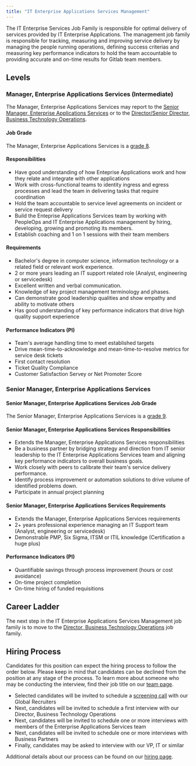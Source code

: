 ```yaml
---
title: "IT Enterprise Applications Services Management"
---
```


The IT Enterprise Services Job Family is responsible for optimal delivery of services provided by IT Enterprise Applications. The management job family is responsible for tracking, measuring and improving service delivery by managing the people running operations, defining success criterias and measuring key performance indicators to hold the team accountable to providing accurate and on-time results for Gitlab team members.

## Levels

### Manager, Enterprise Applications Services (Intermediate)

The Manager, Enterprise Applications Services may report to the [Senior Manager, Enterprise Applications Services](/job-families/finance/it-entapps-services/#senior-manager-enterprise-applications-services) or to the [Director/Senior Director, Business Technology Operations](/job-families/finance/director-bt-operations).

#### Job Grade

The Manager, Enterprise Applications Services is a [grade 8](/handbook/total-rewards/compensation/compensation-calculator/#gitlab-job-grades).

#### Responsibilities

- Have good understanding of how Enteprise Applications work and how they relate and integrate with other applications
- Work with cross-functional teams to identity ingress and egress processes and lead the team in delivering tasks that require coordination
- Hold the team accountable to service level agreements on incident or service request delivery
- Build the Enteprise Applications Services team by working with PeopleOps and IT Enterprise Applications management by hiring, developing, growing and promoting its members.
- Establish coaching and 1 on 1 sessions with their team members

#### Requirements

- Bachelor's degree in computer science, information technology or a related field or relevant work experience.
- 2 or more years leading an IT support related role (Analyst, engineering or servicedesk)
- Excellent written and verbal communication.
- Knowledge of key project management terminology and phases.
- Can demonstrate good leadership qualities and show empathy and ability to motivate others
- Has good understanding of key performance indicators that drive high quality support experience

#### Performance Indicators (PI)

- Team's average handling time to meet established targets
- Drive mean-time-to-acknowledge and mean-time-to-resolve metrics for service desk tickets
- First contact resolution
- Ticket Quality Compliance
- Customer Satisfaction Servey or Net Promoter Score

### Senior Manager, Enterprise Applications Services

#### Senior Manager, Enterprise Applications Services Job Grade

The Senior Manager, Enterprise Applications Services is a [grade 9](/handbook/total-rewards/compensation/compensation-calculator/#gitlab-job-grades).

#### Senior Manager, Enterprise Applications Services Responsibilities

- Extends the Manager, Enterprise Applications Services responsibilities
- Be a business partner by bridging strategy and direction from IT senior leadership to the IT Enterprise Applications Services team and aligning key performance indicators to overall business goals.
- Work closely with peers to calibrate their team's service delivery performance.
- Identify process improvement or automation solutions to drive volume of identified problems down.
- Participate in annual project planning

#### Senior Manager, Enterprise Applications Services Requirements

- Extends the Manager, Enterprise Applications Services requirements
- 2+ years professional experience managing an IT Support team (Analyst, engineering or servicedesk)
- Demonstrable PMP, Six Sigma, ITSM or ITIL knowledge (Certification a huge plus)

#### Performance Indicators (PI)

- Quantifiable savings through process improvement (hours or cost avoidance)
- On-time project completion
- On-time hiring of funded requisitions

## Career Ladder

The next step in the IT Enterprise Applications Services Management job family is to move to the [Director, Business Technology Operations](/job-families/finance/director-bt-operations) job family.

## Hiring Process

Candidates for this position can expect the hiring process to follow the order below. Please keep in mind that candidates can be declined from the position at any stage of the process. To learn more about someone who may be conducting the interview, find their job title on our [team page](/handbook/company/team/).

- Selected candidates will be invited to schedule a [screening call](/handbook/hiring/#screening-call) with our Global Recruiters
- Next, candidates will be invited to schedule a first interview with our Director, Business Technology Operations
- Next, candidates will be invited to schedule one or more interviews with members of the Enterprise Applications Services team
- Next, candidates will be invited to schedule one or more interviews with Business Partners
- Finally, candidates may be asked to interview with our VP, IT or similar

Additional details about our process can be found on our [hiring page](/handbook/hiring/).
